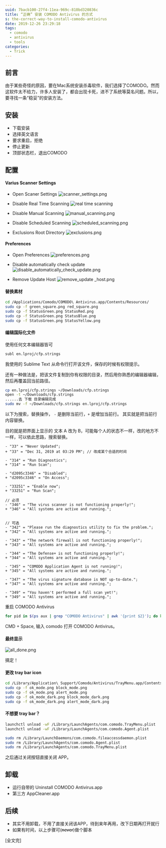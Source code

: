 ```yaml
---
uuid: 7bacb100-27f4-11ea-969c-810bd320836c
title: “正确” 安装 COMODO Antivirus 的方式
s: the-correct-way-to-install-comodo-antivirus
date: 2019-12-26 23:29:18
tags:
  - comodo
  - antivirus
  - tools
categories:
  - Trick
---
```

## 前言
由于某些奇怪的原因，要在Mac系统安装杀毒软件，我们选择了COMODO。然而这软件太不给力，许多人安装了，都会出现卡死，进不了系统等莫名问题。所以，要寻找一条“稳妥”的安装方法。

## 安装

- 下载安装
- 选择英文语言
- 要求重启，拒绝
- 停止更新
- 顶部状态栏，退出COMODO
<!-- more -->
## 配置

#### Varius Scanner Settings

- Open Scaner Settings
![scanner_settings.png](https://blog-assets.liupei.xin/assets/the-correct-way-to-install-comodo-antivirus/scanner_settings.png)

- Disable Real Time Scanning
![real time scanning](https://blog-assets.liupei.xin/assets/the-correct-way-to-install-comodo-antivirus/scanner_settings.png)

- Disable Manual Scanning
![manual_scanning.png](https://blog-assets.liupei.xin/assets/the-correct-way-to-install-comodo-antivirus/manual_scanning.png)

- Disable Scheduled Scanning
![scheduled_scanning.png](https://blog-assets.liupei.xin/assets/the-correct-way-to-install-comodo-antivirus/scheduled_scanning.png)

- Exclusions Root Directory
![exclusions.png](https://blog-assets.liupei.xin/assets/the-correct-way-to-install-comodo-antivirus/exclusions.png)



#### Preferences
- Open Preferences
![preferences.png](https://blog-assets.liupei.xin/assets/the-correct-way-to-install-comodo-antivirus/preferences.png)

- Disable automatically check update
![disable_automatically_check_update.png](https://blog-assets.liupei.xin/assets/the-correct-way-to-install-comodo-antivirus/disable_automatically_check_update.png)

- Remove Update Host
![remove_update _host.png](https://blog-assets.liupei.xin/assets/the-correct-way-to-install-comodo-antivirus/remove_update_host.png)



#### 替换素材

```bash
cd /Applications/Comodo/COMODO\ Antivirus.app/Contents/Resources/
sudo cp -f green_square.png red_square.png
sudo cp -f StatusGreen.png StatusRed.png
sudo cp -f StatusGreen.png StatusBlue.png
sudo cp -f StatusGreen.png StatusYellow.png
```



#### 编辑国际化文件

使用任何文本编辑器皆可
```bash
subl en.lproj/cfp.strings
```

我使用的 Sublime Text 从命令行打开该文件，保存的时候有权限提示。

还有一种做法是，把该文件复制到你有权限的目录，然后用你熟悉的编辑器编辑，然后再覆盖回当前路径。

```bash
cp en.lproj/cfp.strings ~/Downloads/cfp.strings
open -t ~/Downloads/cfp.strings
......去 下载 目录编辑完成
sudo mv -f ~/Downloads/cfp.strings en.lproj/cfp.strings
```

以下为搜索，替换操作， `-` 是删除当前行，`+` 是增加当前行。 其实就是把当前行内容替换。

目的就是把界面上显示的 文本 A 改为 B，可能每个人的状态不一样，改的地方不一样，可以依此思路，搜索替换。

```git
- "33" = "Never Updated";
+ "33" = "Dec 31, 2019 at 03:29 PM"; // 改成某个合适的时间

- "314" = "Run Diagnostics";
+ "314" = "Run Scan";

- "d2095c3346" = "Disabled";
+ "d2095c3346" = "On Access";

- "33251" = "Enable now";
+ "33251" = "Run Scan";

// 必须
- "346" = "The virus scanner is not functioning properly!";
+ "346" = "All systems are active and running.";


// 可选
- "342" = "Please run the diagnostics utility to fix the problem.";
+ "342" = "All systems are active and running.";

- "343" = "The network firewall is not functioning properly!";
+ "343" = "All systems are active and running.";

- "344" = "The Defense+ is not functioning properly!";
+ "344" = "All systems are active and running.";

- "345" = "COMODO Application Agent is not running!";
+ "345" = "All systems are active and running.";

- "347" = "The virus signature database is NOT up-to-date.";
+ "347" = "All systems are active and running.";

- "349" = "You haven't performed a full scan yet!";
+ "349" = "All systems are active and running.";
```



重启 COMODO Antivirus

```bash
for pid in $(ps aux | grep "COMODO Antivirus" | awk '{print $2}'); do kill -9 $pid; done
```

CMD + Space, 输入 comodo 打开 COMODO Antivirus。



#### 最终显示

![all_done.png](https://blog-assets.liupei.xin/assets/the-correct-way-to-install-comodo-antivirus/all_done.png)

搞定！



#### 更改 tray bar icon

```bash
cd /Library/Application\ Support/Comodo/Antivirus/TrayMenu.app/Contents/Resources
sudo cp -f ok_mode.png block_mode.png
sudo cp -f ok_mode.png alert_mode.png
sudo cp -f ok_mode_dark.png block_mode_dark.png
sudo cp -f ok_mode_dark.png alert_mode_dark.png
```



#### 不想要 tray bar？

```bash
launchctl unload -wF /Library/LaunchAgents/com.comodo.TrayMenu.plist
launchctl unload -wF /Library/LaunchAgents/com.comodo.Agent.plist

sudo rm /Library/LaunchDaemons/com.comodo.fileaccessdaemon.plist
sudo rm /Library/LaunchAgents/com.comodo.Agent.plist
sudo rm /Library/LaunchAgents/com.comodo.TrayMenu.plist
```

之后通过关闭按钮直接关闭 APP。



## 卸载
- 运行自带的 Uninstall COMODO Antivirus.app
- 第三方 AppCleaner.app



## 后续

- 其实不用卸载，不用了直接关闭该APP，待到来年再用，改下日期再打开就行
- 如果有时间，以上步骤可(~~never~~)做个脚本



[全文完]
